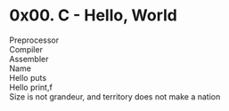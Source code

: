 # 0x00. C - Hello, World  
 
 Preprocessor  
 Compiler  
 Assembler  
 Name  
 Hello puts  
 Hello print,f  
 Size is not grandeur, and territory does not make a nation  
